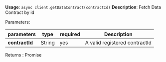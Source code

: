 **Usage**: `async client.getDataContract(contractId)`
**Description**: Fetch Data Contract by id

Parameters:

| parameters             | type               | required       | Description                                                                                             |
|------------------------|--------------------|----------------| ------------------------------------------------------------------------------------------------ |
| **contractId**         | String             | yes            | A valid registered contractId |

Returns : Promise<Buffer>

